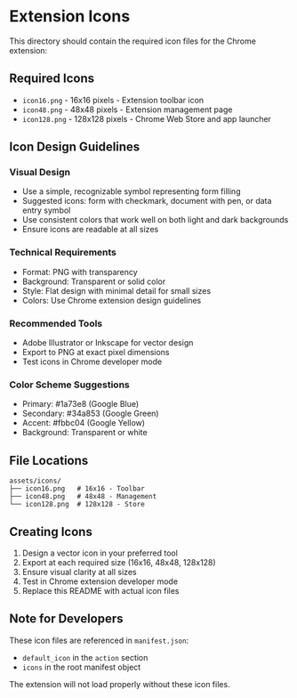 # Extension Icons

This directory should contain the required icon files for the Chrome extension:

## Required Icons

- `icon16.png` - 16x16 pixels - Extension toolbar icon
- `icon48.png` - 48x48 pixels - Extension management page
- `icon128.png` - 128x128 pixels - Chrome Web Store and app launcher

## Icon Design Guidelines

### Visual Design
- Use a simple, recognizable symbol representing form filling
- Suggested icons: form with checkmark, document with pen, or data entry symbol
- Use consistent colors that work well on both light and dark backgrounds
- Ensure icons are readable at all sizes

### Technical Requirements
- Format: PNG with transparency
- Background: Transparent or solid color
- Style: Flat design with minimal detail for small sizes
- Colors: Use Chrome extension design guidelines

### Recommended Tools
- Adobe Illustrator or Inkscape for vector design
- Export to PNG at exact pixel dimensions
- Test icons in Chrome developer mode

### Color Scheme Suggestions
- Primary: #1a73e8 (Google Blue)
- Secondary: #34a853 (Google Green) 
- Accent: #fbbc04 (Google Yellow)
- Background: Transparent or white

## File Locations
```
assets/icons/
├── icon16.png   # 16x16 - Toolbar
├── icon48.png   # 48x48 - Management
└── icon128.png  # 128x128 - Store
```

## Creating Icons

1. Design a vector icon in your preferred tool
2. Export at each required size (16x16, 48x48, 128x128)
3. Ensure visual clarity at all sizes
4. Test in Chrome extension developer mode
5. Replace this README with actual icon files

## Note for Developers

These icon files are referenced in `manifest.json`:
- `default_icon` in the `action` section
- `icons` in the root manifest object

The extension will not load properly without these icon files.